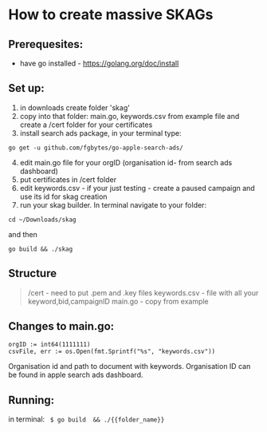 # How to create massive SKAGs


## Prerequesites:
- have go installed - https://golang.org/doc/install

## Set up:
1) in downloads create folder 'skag'
2) copy into  that folder:  main.go, keywords.csv from example file and create a /cert folder for your certificates
3) install search ads package, in your terminal type:
```
go get -u github.com/fgbytes/go-apple-search-ads/
```
4) edit main.go file for your orgID (organisation id- from search ads dashboard)
5) put certificates in /cert folder
6) edit keywords.csv - if your just testing - create a paused campaign and use its id for skag creation
7) run your skag builder. In terminal navigate to your folder:
```
cd ~/Downloads/skag
```
and then
```
go build && ./skag
```

<!-- go get -u github.com/fgbytes/go-apple-search-ads/ -->
 
## Structure
 > /cert - need to put .pem and .key files
 > keywords.csv - file with all your keyword,bid,campaignID
 > main.go - copy from example

## Changes to main.go:
``` 
orgID := int64(1111111)
csvFile, err := os.Open(fmt.Sprintf("%s", "keywords.csv"))
```
Organisation id and path to document with keywords. Organisation ID can be found in apple search ads dashboard.


## Running:
in terminal:
``` $ go build  && ./{{folder_name}}```